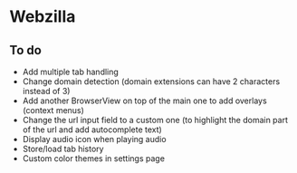# Webzilla

## To do

- Add multiple tab handling
- Change domain detection (domain extensions can have 2 characters instead of 3)
- Add another BrowserView on top of the main one to add overlays (context menus)
- Change the url input field to a custom one (to highlight the domain part of the url and add autocomplete text)
- Display audio icon when playing audio
- Store/load tab history
- Custom color themes in settings page
